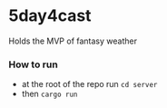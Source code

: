 # 5day4cast
Holds the MVP of fantasy weather

### How to run
- at the root of the repo run `cd server`
- then `cargo run`